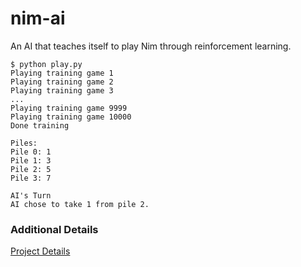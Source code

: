 # nim-ai

An AI that teaches itself to play Nim through reinforcement learning.

```
$ python play.py
Playing training game 1
Playing training game 2
Playing training game 3
...
Playing training game 9999
Playing training game 10000
Done training

Piles:
Pile 0: 1
Pile 1: 3
Pile 2: 5
Pile 3: 7

AI's Turn
AI chose to take 1 from pile 2.
```

### Additional Details
[Project Details](https://cs50.harvard.edu/ai/2020/projects/4/nim/)

